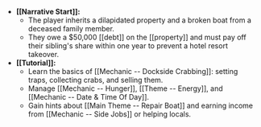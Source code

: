 
- **[[Narrative Start]]:**
    - The player inherits a dilapidated property and a broken boat from a deceased family member.
    - They owe a $50,000 [[debt]] on the [[property]] and must pay off their sibling's share within one year to prevent a hotel resort takeover.
- **[[Tutorial]]:**
    - Learn the basics of [[Mechanic -- Dockside Crabbing]]: setting traps, collecting crabs, and selling them.
    - Manage [[Mechanic -- Hunger]], [[Theme -- Energy]], and [[Mechanic -- Date & Time Of Day]].
    - Gain hints about [[Main Theme -- Repair Boat]] and earning income from [[Mechanic -- Side Jobs]] or helping locals.
